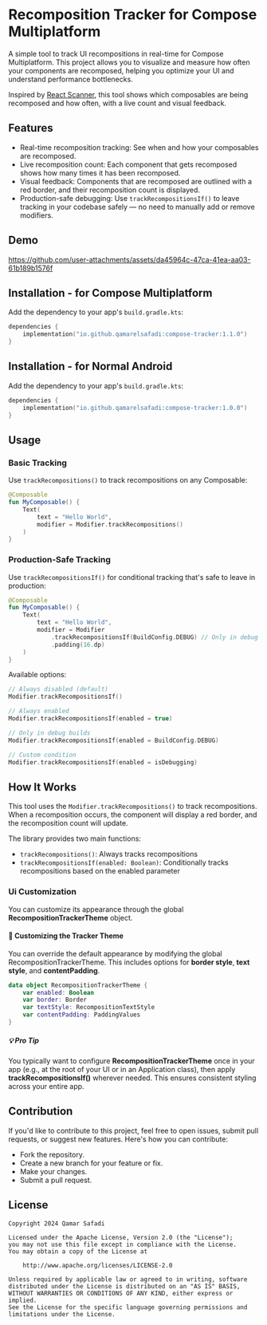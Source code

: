 # Recomposition Tracker for Compose Multiplatform

A simple tool to track UI recompositions in real-time for Compose Multiplatform. This project allows you to visualize and measure how often your components are recomposed, helping you optimize your UI and understand performance bottlenecks.

Inspired by [React Scanner](https://t.co/jyqyMp9SZ4), this tool shows which composables are being recomposed and how often, with a live count and visual feedback.

## Features

- Real-time recomposition tracking: See when and how your composables are recomposed.
- Live recomposition count: Each component that gets recomposed shows how many times it has been recomposed.
- Visual feedback: Components that are recomposed are outlined with a red border, and their recomposition count is displayed.
- Production-safe debugging: Use `trackRecompositionsIf()` to leave tracking in your codebase safely — no need to manually add or remove modifiers.

## Demo

https://github.com/user-attachments/assets/da45964c-47ca-41ea-aa03-61b189b1576f

## Installation - for Compose Multiplatform 

Add the dependency to your app's `build.gradle.kts`:

```kotlin
dependencies {
    implementation("io.github.qamarelsafadi:compose-tracker:1.1.0")
}
```

## Installation - for Normal Android 

Add the dependency to your app's `build.gradle.kts`:

```kotlin
dependencies {
    implementation("io.github.qamarelsafadi:compose-tracker:1.0.0")
}
```


## Usage

### Basic Tracking
Use `trackRecompositions()` to track recompositions on any Composable:

```kotlin
@Composable
fun MyComposable() {
    Text(
        text = "Hello World",
        modifier = Modifier.trackRecompositions()
    )
}
```

### Production-Safe Tracking
Use `trackRecompositionsIf()` for conditional tracking that's safe to leave in production:

```kotlin
@Composable
fun MyComposable() {
    Text(
        text = "Hello World",
        modifier = Modifier
            .trackRecompositionsIf(BuildConfig.DEBUG) // Only in debug builds
            .padding(16.dp)
    )
}
```

Available options:
```kotlin
// Always disabled (default)
Modifier.trackRecompositionsIf()

// Always enabled
Modifier.trackRecompositionsIf(enabled = true)

// Only in debug builds
Modifier.trackRecompositionsIf(enabled = BuildConfig.DEBUG)

// Custom condition
Modifier.trackRecompositionsIf(enabled = isDebugging)
```

## How It Works

This tool uses the `Modifier.trackRecompositions()` to track recompositions. When a recomposition occurs, the component will display a red border, and the recomposition count will update.

The library provides two main functions:
- `trackRecompositions()`: Always tracks recompositions
- `trackRecompositionsIf(enabled: Boolean)`: Conditionally tracks recompositions based on the enabled parameter


### Ui Customization
You can customize its appearance through the global **RecompositionTrackerTheme** object.

#### 🔧 Customizing the Tracker Theme
You can override the default appearance by modifying the global RecompositionTrackerTheme.
This includes options for **border style**, **text style**, and **contentPadding**.
```kotlin
data object RecompositionTrackerTheme {
    var enabled: Boolean
    var border: Border
    var textStyle: RecompositionTextStyle
    var contentPadding: PaddingValues
}
```

##### 💡 Pro Tip
You typically want to configure **RecompositionTrackerTheme** once in your app (e.g., at the root of
your UI or in an Application class), then apply **trackRecompositionsIf()** wherever needed.
This ensures consistent styling across your entire app.

## Contribution

If you'd like to contribute to this project, feel free to open issues, submit pull requests, or suggest new features. Here's how you can contribute:

- Fork the repository.
- Create a new branch for your feature or fix.
- Make your changes.
- Submit a pull request.

## License

```
Copyright 2024 Qamar Safadi

Licensed under the Apache License, Version 2.0 (the "License");
you may not use this file except in compliance with the License.
You may obtain a copy of the License at

    http://www.apache.org/licenses/LICENSE-2.0

Unless required by applicable law or agreed to in writing, software
distributed under the License is distributed on an "AS IS" BASIS,
WITHOUT WARRANTIES OR CONDITIONS OF ANY KIND, either express or implied.
See the License for the specific language governing permissions and
limitations under the License.
```






